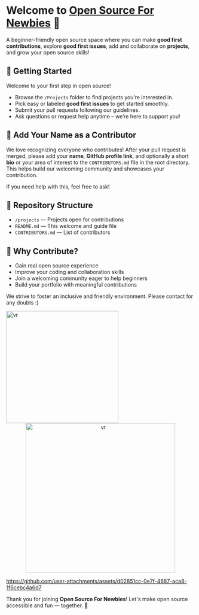 # Welcome to [Open Source For Newbies](https://github.com/vijayrajeshr/open-source-for-newbies/tree/main) 🌟

A beginner-friendly open source space where you can make **good first contributions**, explore **good first issues**, add and collaborate on **projects**, and grow your open source skills!


## 🚀 Getting Started

Welcome to your first step in open source!  
- Browse the `/Projects` folder to find projects you’re interested in.  
- Pick easy or labeled **good first issues** to get started smoothly.  
- Submit your pull requests following our guidelines.  
- Ask questions or request help anytime – we’re here to support you!



## 📝 Add Your Name as a Contributor

We love recognizing everyone who contributes! After your pull request is merged, please add your **name**, **GitHub profile link**, and optionally a short **bio** or your area of interest to the `CONTRIBUTORS.md` file in the root directory. This helps build our welcoming community and showcases your contribution.

If you need help with this, feel free to ask!



## 📂 Repository Structure

- `/projects` — Projects open for contributions  
- `README.md` — This welcome and guide file  
- `CONTRIBUTORS.md` — List of contributors




## 🙌 Why Contribute?

- Gain real open source experience  
- Improve your coding and collaboration skills  
- Join a welcoming community eager to help beginners  
- Build your portfolio with meaningful contributions  




We strive to foster an inclusive and friendly environment. Please contact for any doubts  :)



<img src="https://github.com/user-attachments/assets/d02851cc-0e7f-4687-aca8-1f6cebc4a6d7" alt="vr" width="300" />

<div align="center">
  <img src="https://github.com/user-attachments/assets/d02851cc-0e7f-4687-aca8-1f6cebc4a6d7" alt="vr" width="400" />
</div>


https://github.com/user-attachments/assets/d02851cc-0e7f-4687-aca8-1f6cebc4a6d7

Thank you for joining **Open Source For Newbies**! Let's make open source accessible and fun — together. 🎉
